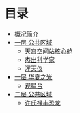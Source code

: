 # 目录

- [概况简介](./README.md)
- [一层 公共区域]()
    - [天宫空间站核心舱](./f1/Tianhe-Core-Module.md)
    - [杰出科学家](./f1/celebrities.md)
    - [浑天仪](./f1/hun-tian-yi.md)
- [一层 华夏之光]()
    - [观星台](./f1/star-observation-platform.md)
- [二层 公共区域]()
    - [许氏禄丰恐龙](./f2/Lufengosaurus.md)
